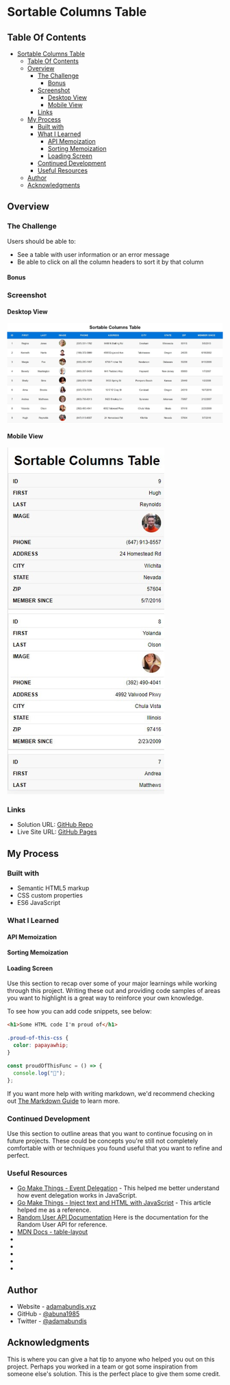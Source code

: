 # Sortable Columns Table

## Table Of Contents

- [Sortable Columns Table](#sortable-columns-table)
  - [Table Of Contents](#table-of-contents)
  - [Overview](#overview)
    - [The Challenge](#the-challenge)
      - [Bonus](#bonus)
    - [Screenshot](#screenshot)
      - [Desktop View](#desktop-view)
      - [Mobile View](#mobile-view)
    - [Links](#links)
  - [My Process](#my-process)
    - [Built with](#built-with)
    - [What I Learned](#what-i-learned)
      - [API Memoization](#api-memoization)
      - [Sorting Memoization](#sorting-memoization)
      - [Loading Screen](#loading-screen)
    - [Continued Development](#continued-development)
    - [Useful Resources](#useful-resources)
  - [Author](#author)
  - [Acknowledgments](#acknowledgments)

## Overview

### The Challenge

Users should be able to:

- See a table with user information or an error message
- Be able to click on all the column headers to sort it by that column

#### Bonus

### Screenshot

#### Desktop View

![Desktop view of the sortable columns table](./assets/images/desktop-home.jpg)

#### Mobile View

![Mobile view of the sortable columns table](./assets/images/mobile-home.jpg)

### Links

- Solution URL: [GitHub Repo](https://github.com/abuna1985/sortable-columns-table/)
- Live Site URL: [GitHub Pages](https://abuna1985.github.io/sortable-columns-table/)

## My Process

### Built with

- Semantic HTML5 markup
- CSS custom properties
- ES6 JavaScript

### What I Learned

#### API Memoization

#### Sorting Memoization

#### Loading Screen

Use this section to recap over some of your major learnings while working through this project. Writing these out and providing code samples of areas you want to highlight is a great way to reinforce your own knowledge.

To see how you can add code snippets, see below:

```html
<h1>Some HTML code I'm proud of</h1>
```

```css
.proud-of-this-css {
  color: papayawhip;
}
```

```js
const proudOfThisFunc = () => {
  console.log("🎉");
};
```

If you want more help with writing markdown, we'd recommend checking out [The Markdown Guide](https://www.markdownguide.org/) to learn more.

### Continued Development

Use this section to outline areas that you want to continue focusing on in future projects. These could be concepts you're still not completely comfortable with or techniques you found useful that you want to refine and perfect.

### Useful Resources

- [Go Make Things - Event Delegation](https://gomakethings.com/listening-for-events-on-multiple-elements-using-javascript-event-delegation/) - This helped me better understand how event delegation works in JavaScript.
- [Go Make Things - Inject text and HTML with JavaScript](https://gomakethings.com/four-different-ways-to-inject-text-and-html-into-an-element-with-vanilla-javascript/) - This article helped me as a reference.
- [Random User API Documentation](https://randomuser.me/documentation#howto) Here is the documentation for the Random User API for reference.
- [MDN Docs - table-layout](https://developer.mozilla.org/en-US/docs/Web/CSS/table-layout)
- [](https://javascript.info/optional-chaining)
- [](https://codepen.io/Orangetronic/full/pJgpXw)
- [](https://vanillajstoolkit.com/helpers/formatdate/)
- [](https://blog.logrocket.com/animated-page-loaders-css/)
- [](https://masteringjs.io/tutorials/fundamentals/typeof-date)

## Author

- Website - [adamabundis.xyz](https://adamabundis.xyz/)
- GitHub - [@abuna1985](https://github.com/abuna1985)
- Twitter - [@adamabundis](https://twitter.com/adamabundis)

## Acknowledgments

This is where you can give a hat tip to anyone who helped you out on this project. Perhaps you worked in a team or got some inspiration from someone else's solution. This is the perfect place to give them some credit.
